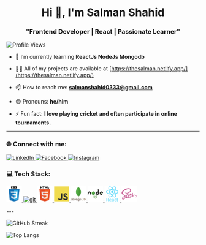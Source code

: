 <h1 align="center">Hi 👋, I'm Salman Shahid</h1>
<h3 align="center">"Frontend Developer | React | Passionate Learner"</h3>

<p align="left"> 
  <img src="https://komarev.com/ghpvc/?username=salmanshahid5&label=Profile%20views&color=0e75b6&style=flat" alt="Profile Views" /> 
</p>

- 🌱 I’m currently learning **ReactJs NodeJs Mongodb**

- 👨‍💻 All of my projects are available at [https://thesalman.netlify.app/](https://thesalman.netlify.app/)

- 📫 How to reach me: **salmanshahid0333@gmail.com**

- 😄 Pronouns: **he/him**

- ⚡ Fun fact: **I love playing cricket and often participate in online tournaments.**

---

### 🌐 Connect with me:
<p align="left">
  <a href="https://linkedin.com/in/salman-shahid-907812296" target="_blank">
    <img src="https://raw.githubusercontent.com/rahuldkjain/github-profile-readme-generator/master/src/images/icons/Social/linked-in-alt.svg" alt="LinkedIn" height="30" width="40" />
  </a>
  <a href="https://fb.com/hunain.raza.3344" target="_blank">
    <img src="https://raw.githubusercontent.com/rahuldkjain/github-profile-readme-generator/master/src/images/icons/Social/facebook.svg" alt="Facebook" height="30" width="40" />
  </a>
  <a href="https://instagram.com/salman_._shahid" target="_blank">
    <img src="https://raw.githubusercontent.com/rahuldkjain/github-profile-readme-generator/master/src/images/icons/Social/instagram.svg" alt="Instagram" height="30" width="40" />
  </a>
</p>

### 💻 Tech Stack:
<p align="left"> <a href="https://www.w3schools.com/css/" target="_blank" rel="noreferrer"> <img src="https://raw.githubusercontent.com/devicons/devicon/master/icons/css3/css3-original-wordmark.svg" alt="css3" width="40" height="40"/> </a> <a href="https://git-scm.com/" target="_blank" rel="noreferrer"> <img src="https://www.vectorlogo.zone/logos/git-scm/git-scm-icon.svg" alt="git" width="40" height="40"/> </a> <a href="https://www.w3.org/html/" target="_blank" rel="noreferrer"> <img src="https://raw.githubusercontent.com/devicons/devicon/master/icons/html5/html5-original-wordmark.svg" alt="html5" width="40" height="40"/> </a> <a href="https://developer.mozilla.org/en-US/docs/Web/JavaScript" target="_blank" rel="noreferrer"> <img src="https://raw.githubusercontent.com/devicons/devicon/master/icons/javascript/javascript-original.svg" alt="javascript" width="40" height="40"/> </a> <a href="https://www.mongodb.com/" target="_blank" rel="noreferrer"> <img src="https://raw.githubusercontent.com/devicons/devicon/master/icons/mongodb/mongodb-original-wordmark.svg" alt="mongodb" width="40" height="40"/> </a> <a href="https://nodejs.org" target="_blank" rel="noreferrer"> <img src="https://raw.githubusercontent.com/devicons/devicon/master/icons/nodejs/nodejs-original-wordmark.svg" alt="nodejs" width="40" height="40"/> </a> <a href="https://reactjs.org/" target="_blank" rel="noreferrer"> <img src="https://raw.githubusercontent.com/devicons/devicon/master/icons/react/react-original-wordmark.svg" alt="react" width="40" height="40"/> </a> <a href="https://sass-lang.com" target="_blank" rel="noreferrer"> <img src="https://raw.githubusercontent.com/devicons/devicon/master/icons/sass/sass-original.svg" alt="sass" width="40" height="40"/> </a> </p>
---

![GitHub Streak](https://github-readme-streak-stats.herokuapp.com/?user=salmanshahid5&theme=dark&hide_border=false)<br/>

![Top Langs](https://github-readme-stats.vercel.app/api/top-langs/?username=salmanshahid5&theme=dark&hide_border=false&include_all_commits=false&count_private=false&layout=compact)
